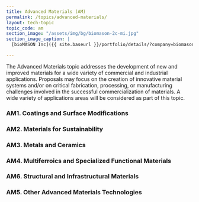 ```yaml
---
title: Advanced Materials (AM)
permalink: /topics/advanced-materials/
layout: tech-topic
topic_code: am
section_image: "/assets/img/bg/biomason-2c-mi.jpg"
section_image_caption: |
  [bioMASON Inc]({{ site.baseurl }}/portfolio/details/?company=biomason-inc#biomason-inc) interior and exterior façade tile made with biocement, which is less costly and more sustainable than its traditional counterpart

---
```


The Advanced Materials topic addresses the development of new and improved materials for a wide variety of commercial and industrial applications. Proposals may focus on the creation of innovative material systems and/or on critical fabrication, processing, or manufacturing challenges involved in the successful commercialization of materials. A wide variety of applications areas will be considered as part of this topic. 

### AM1. Coatings and Surface Modifications 

### AM2. Materials for Sustainability 

### AM3. Metals and Ceramics 

### AM4. Multiferroics and Specialized Functional Materials

### AM6. Structural and Infrastructural Materials 

### AM5. Other Advanced Materials Technologies


